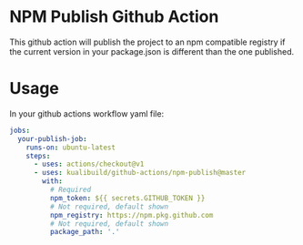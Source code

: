 # NPM Publish Github Action

This github action will publish the project to an npm compatible registry if the
current version in your package.json is different than the one published.

# Usage

In your github actions workflow yaml file:

```yaml
jobs:
  your-publish-job:
    runs-on: ubuntu-latest
    steps:
      - uses: actions/checkout@v1
      - uses: kualibuild/github-actions/npm-publish@master
        with:
          # Required
          npm_token: ${{ secrets.GITHUB_TOKEN }}
          # Not required, default shown
          npm_registry: https://npm.pkg.github.com
          # Not required, default shown
          package_path: '.'
```
